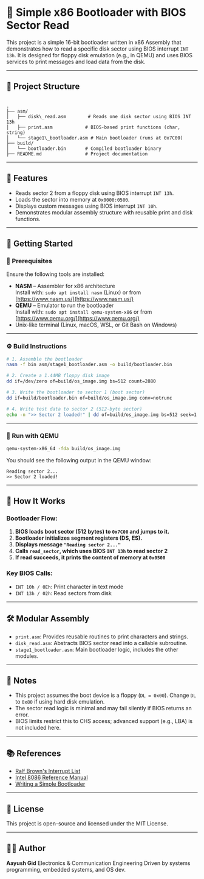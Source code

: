 # 🧠 Simple x86 Bootloader with BIOS Sector Read

This project is a simple 16-bit bootloader written in x86 Assembly that demonstrates how to read a specific disk sector using BIOS interrupt `INT 13h`. It is designed for floppy disk emulation (e.g., in QEMU) and uses BIOS services to print messages and load data from the disk.

---

## 📁 Project Structure

```

.
├── asm/
│   ├── disk\_read.asm        # Reads one disk sector using BIOS INT 13h
│   ├── print.asm            # BIOS-based print functions (char, string)
│   └── stage1\_bootloader.asm # Main bootloader (runs at 0x7C00)
├── build/
│   └── bootloader.bin       # Compiled bootloader binary
├── README.md                # Project documentation

````

---

## 🧾 Features

- Reads sector 2 from a floppy disk using BIOS interrupt `INT 13h`.
- Loads the sector into memory at `0x0000:0500`.
- Displays custom messages using BIOS interrupt `INT 10h`.
- Demonstrates modular assembly structure with reusable print and disk functions.

---

## 🚀 Getting Started

### 🔧 Prerequisites

Ensure the following tools are installed:

- **NASM** – Assembler for x86 architecture  
  Install with: `sudo apt install nasm` (Linux) or from [https://www.nasm.us/](https://www.nasm.us/)
- **QEMU** – Emulator to run the bootloader  
  Install with: `sudo apt install qemu-system-x86` or from [https://www.qemu.org/](https://www.qemu.org/)
- Unix-like terminal (Linux, macOS, WSL, or Git Bash on Windows)

---

### ⚙️ Build Instructions

```bash
# 1. Assemble the bootloader
nasm -f bin asm/stage1_bootloader.asm -o build/bootloader.bin

# 2. Create a 1.44MB floppy disk image
dd if=/dev/zero of=build/os_image.img bs=512 count=2880

# 3. Write the bootloader to sector 1 (boot sector)
dd if=build/bootloader.bin of=build/os_image.img conv=notrunc

# 4. Write test data to sector 2 (512-byte sector)
echo -n ">> Sector 2 loaded!" | dd of=build/os_image.img bs=512 seek=1 conv=notrunc
````

---

### 🧪 Run with QEMU

```bash
qemu-system-x86_64 -fda build/os_image.img
```

You should see the following output in the QEMU window:

```
Reading sector 2...
>> Sector 2 loaded!
```

---

## 🧠 How It Works

### Bootloader Flow:

1. **BIOS loads boot sector (512 bytes) to `0x7C00` and jumps to it.**
2. **Bootloader initializes segment registers (DS, ES).**
3. **Displays message `"Reading sector 2..."`**
4. **Calls `read_sector`, which uses BIOS `INT 13h` to read sector 2**
5. **If read succeeds, it prints the content of memory at `0x0500`**

### Key BIOS Calls:

* `INT 10h / 0Eh`: Print character in text mode
* `INT 13h / 02h`: Read sectors from disk

---

## 🛠️ Modular Assembly

* `print.asm`: Provides reusable routines to print characters and strings.
* `disk_read.asm`: Abstracts BIOS sector read into a callable subroutine.
* `stage1_bootloader.asm`: Main bootloader logic, includes the other modules.

---

## 📌 Notes

* This project assumes the boot device is a floppy (`DL = 0x00`).
  Change `DL` to `0x80` if using hard disk emulation.
* The sector read logic is minimal and may fail silently if BIOS returns an error.
* BIOS limits restrict this to CHS access; advanced support (e.g., LBA) is not included here.

---

## 📚 References

* [Ralf Brown's Interrupt List](http://www.ctyme.com/intr/int.htm)
* [Intel 8086 Reference Manual](https://pastraiser.com/cpu/i8086/i8086_opcodes.html)
* [Writing a Simple Bootloader](https://wiki.osdev.org/Bootloader)

---

## 📄 License

This project is open-source and licensed under the MIT License.

---

## 👨‍💻 Author

**Aayush Gid**
Electronics & Communication Engineering
Driven by systems programming, embedded systems, and OS dev.
